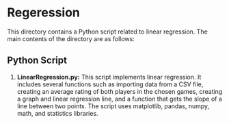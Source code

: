 # Regeression

This directory contains a Python script related to linear regression. The main contents of the directory are as follows:

## Python Script

1. **LinearRegression.py:** This script implements linear regression. It includes several functions such as importing data from a CSV file, creating an average rating of both players in the chosen games, creating a graph and linear regression line, and a function that gets the slope of a line between two points. The script uses matplotlib, pandas, numpy, math, and statistics libraries.

